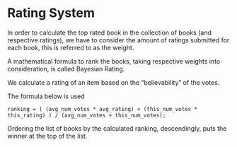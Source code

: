 # Rating System

In order to calculate the top rated book in the collection of books (and respective ratings), we have to consider the amount of ratings submitted for each book, this is referred to as the weight.

A mathematical formula to rank the books, taking respective weights into consideration, is called Bayesian Rating.

We calculate a rating of an item based on the “believability” of the votes.

The formula below is  used

`ranking = ( (avg_num_votes * avg_rating) + (this_num_votes * this_rating) ) / (avg_num_votes + this_num_votes);`

Ordering the list of books by the calculated ranking, descendingly, puts the winner at the top of the list.
